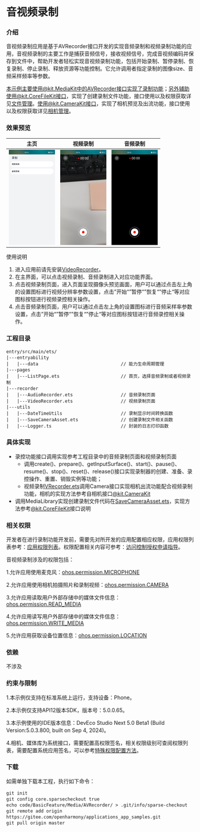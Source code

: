 # 音视频录制

### 介绍

音视频录制应用是基于AVRecorder接口开发的实现音频录制和视频录制功能的应用，音视频录制的主要工作是捕获音频信号，接收视频信号，完成音视频编码并保存到文件中，帮助开发者轻松实现音视频录制功能，包括开始录制、暂停录制、恢复录制、停止录制、释放资源等功能控制。它允许调用者指定录制的图像size、音频采样频率等参数。

本示例主要使用@kit.MediaKit中的AVRecorder接口实现了录制功能；另外辅助使用@kit.CoreFileKit接口，实现了创建录制文件功能，接口使用以及权限获取详见[文件管理](https://gitee.com/openharmony/docs/blob/master/zh-cn/application-dev/reference/apis-core-file-kit/Readme-CN.md)。使用@kit.CameraKit接口，实现了相机预览及出流功能，接口使用以及权限获取详见[相机管理](https://gitee.com/openharmony/docs/blob/master/zh-cn/application-dev/reference/apis-camera-kit/js-apis-camera.md)。

### 效果预览

| 主页                                                         | 视频录制                                                     | 音频录制                                                     |
| ------------------------------------------------------------ | ------------------------------------------------------------ | ------------------------------------------------------------ |
| <img src="screenshots/devices/homePage.jpg" alt="homePage" style="zoom:25%;" /> | <img src="screenshots/devices/videoRecorder.jpg" alt="videoRecorder" style="zoom:25%;" /> | <img src="screenshots/devices/audioRecorder.jpg" alt="audioRecorder" style="zoom:25%;" /> |

使用说明

1. 进入应用前请先安装[VideoRecorder](./lib/VideoRecorder-1.0.0.hap)。
2. 在主界面，可以点击视频录制、音频录制进入对应功能界面。
3. 点击视频录制页面，进入页面呈现摄像头预览画面，用户可以通过点击左上角的设置图标进行视频分辨率参数设置，点击”开始“”暂停“”恢复“”停止“等对应图标按钮进行视频录控相关操作。
4. 点击音频录制页面，用户可以通过点击左上角的设置图标进行音频采样率参数设置，点击”开始“”暂停“”恢复“”停止“等对应图标按钮进行音频录控相关操作。

### 工程目录

```
entry/src/main/ets/
|---entryability
|   |---data                               // 能力生命周期管理
|---pages
|   |---ListPage.ets                       // 首页，选择音频录制或者视频录制
|---recorder
|   |---AudioRecorder.ets                  // 音频录制页面
|   |---VideoRecorder.ets                  // 视频录制页面
|---utils
|   |---DateTimeUtils                      // 录制显示时间转换函数
|   |---SaveCameraAsset.ets                // 创建录制文件相关函数
|   |---Logger.ts                          // 封装的日志打印函数
```

### 具体实现

* 录控功能接口调用实现参考工程目录中的音频录制页面和视频录制页面
  * 调用create()、prepare()、getInputSurface()、start()、pause()、resume()、stop()、reset()、release()接口实现录制器的创建、准备、录控操作、重置、销毁实例等功能；
  * 视频录制[VRecorder.ets](entry/src/main/ets/recorder/VideoRecorder.ets)调用Camera接口实现相机出流功能配合视频录制功能，相机的实现方法参考自相机接口[@kit.CameraKit](https://gitee.com/openharmony/docs/blob/master/zh-cn/application-dev/reference/apis-camera-kit/js-apis-camera.md)
* 调用MediaLibrary实现创建录制文件代码在[SaveCameraAsset.ets](entry/src/main/ets/utils/SaveCameraAsset.ets)，实现方法参考[@kit.CoreFileKit](https://gitee.com/openharmony/docs/blob/master/zh-cn/application-dev/reference/apis-core-file-kit/Readme-CN.md)接口说明

### 相关权限

开发者在进行录制功能开发前，需要先对所开发的应用配置相应权限，应用权限列表参考：[应用权限列表](https://gitee.com/openharmony/docs/blob/master/zh-cn/application-dev/security/AccessToken/permissions-for-all.md)。权限配置相关内容可参考：[访问控制授权申请指导](https://docs.openharmony.cn/pages/v4.0/zh-cn/application-dev/security/accesstoken-guidelines.md)。

音视频录制涉及的权限包括：

1.允许应用使用麦克风：[ohos.permission.MICROPHONE](https://gitee.com/openharmony/docs/blob/master/zh-cn/application-dev/security/AccessToken/permissions-for-all.md#ohospermissionmicrophone)

2.允许应用使用相机拍摄照片和录制视频：[ohos.permission.CAMERA](https://gitee.com/openharmony/docs/blob/master/zh-cn/application-dev/security/AccessToken/permissions-for-all.md#ohospermissioncamera)

3.允许应用读取用户外部存储中的媒体文件信息：[ohos.permission.READ_MEDIA](https://gitee.com/openharmony/docs/blob/master/zh-cn/application-dev/security/AccessToken/permissions-for-all.md#ohospermissionread_media)

4.允许应用读写用户外部存储中的媒体文件信息：[ohos.permission.WRITE_MEDIA](https://gitee.com/openharmony/docs/blob/master/zh-cn/application-dev/security/AccessToken/permissions-for-all.md#ohospermissionwrite_media)

5.允许应用获取设备位置信息：[ohos.permission.LOCATION](https://gitee.com/openharmony/docs/blob/master/zh-cn/application-dev/security/AccessToken/permissions-for-all.md#ohospermissionlocation)

### 依赖

不涉及

### 约束与限制

1.本示例仅支持在标准系统上运行，支持设备：Phone。

2.本示例仅支持API12版本SDK，版本号：5.0.0.65。

3.本示例使用的IDE版本信息：DevEco Studio Next 5.0 Beta1 (Build Version:5.0.3.800, built on Sep 4, 2024)。

4.相机、媒体库为系统接口，需要配置高权限签名，相关权限级别可查阅权限列表，需要配置系统应用签名，可以参考[特殊权限配置方法](https://gitee.com/openharmony/docs/blob/master/zh-cn/application-dev/security/hapsigntool-overview.md)。

### 下载

如需单独下载本工程，执行如下命令：

```
git init
git config core.sparsecheckout true
echo code/BasicFeature/Media/AVRecorder/ > .git/info/sparse-checkout
git remote add origin https://gitee.com/openharmony/applications_app_samples.git
git pull origin master
```
